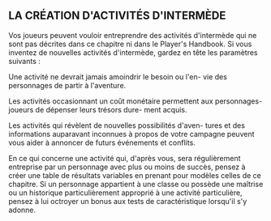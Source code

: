 ## LA CRÉATION D'ACTIVITÉS D'INTERMÈDE


Vos joueurs peuvent vouloir entreprendre des activités
d'intermède qui ne sont pas décrites dans ce chapitre ni dans
le Player's Handbook. Si vous inventez de nouvelles activités
d'intermède, gardez en tête les paramètres suivants :

Une activité ne devrait jamais amoindrir le besoin ou l'en-
vie des personnages de partir à l'aventure.

Les activités occasionnant un coût monétaire permettent
aux personnages-joueurs de dépenser leurs trésors dure-
ment acquis.

Les activités qui révèlent de nouvelles possibilités d'aven-
tures et des informations auparavant inconnues à propos
de votre campagne peuvent vous aider à annoncer de
futurs événements et conflits.

En ce qui concerne une activité qui, d'après vous, sera
régulièrement entreprise par un personnage avec plus
ou moins de succès, pensez à créer une table de résultats
variables en prenant pour modèles celles de ce chapitre.
Si un personnage appartient à une classe ou possède une
maîtrise ou un historique particulièrement approprié à
une activité particulière, pensez à lui octroyer un bonus
aux tests de caractéristique lorsqu'il s'y adonne.
